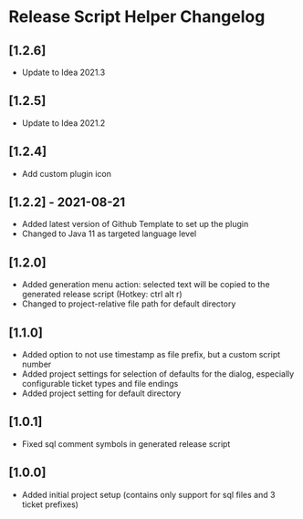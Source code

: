 <!-- Keep a Changelog guide -> https://keepachangelog.com -->

# Release Script Helper Changelog


## [1.2.6]
- Update to Idea 2021.3

## [1.2.5]
- Update to Idea 2021.2

## [1.2.4]
- Add custom plugin icon

## [1.2.2] - 2021-08-21
- Added latest version of Github Template to set up the plugin
- Changed to Java 11 as targeted language level

## [1.2.0]
- Added generation menu action: selected text will be copied to the generated release script (Hotkey: ctrl alt r)</li>
- Changed to project-relative file path for default directory

## [1.1.0]
- Added option to not use timestamp as file prefix, but a custom script number
- Added project settings for selection of defaults for the dialog, especially configurable ticket types and file endings
- Added project setting for default directory

## [1.0.1]
- Fixed sql comment symbols in generated release script

## [1.0.0]
- Added initial project setup (contains only support for sql files and 3 ticket prefixes)